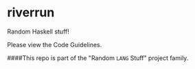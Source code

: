# riverrun
Random Haskell stuff!

Please view the Code Guidelines.

####This repo is part of the "Random `LANG` Stuff" project family.
